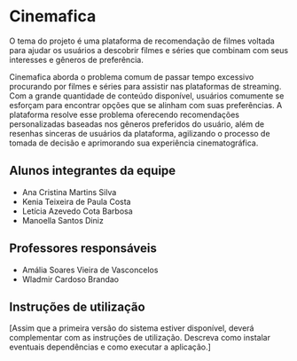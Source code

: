 # Cinemafica

  O tema do projeto é uma plataforma de recomendação de filmes voltada para ajudar os usuários a descobrir filmes e séries que combinam com seus interesses e gêneros de preferência.

  Cinemafica aborda o problema comum de passar tempo excessivo procurando por filmes e séries para assistir nas plataformas de streaming. Com a grande quantidade de conteúdo disponível, usuários comumente se esforçam para encontrar opções que se alinham com suas preferências. A plataforma resolve esse problema oferecendo recomendações personalizadas baseadas nos gêneros preferidos do usuário, além de resenhas sinceras de usuários da plataforma, agilizando o processo de tomada de decisão e aprimorando sua experiência cinematográfica.




## Alunos integrantes da equipe

* Ana Cristina Martins Silva
* Kenia Teixeira de Paula Costa
* Letícia Azevedo Cota Barbosa
* Manoella Santos Diniz

## Professores responsáveis

* Amália Soares Vieira de Vasconcelos
* Wladmir Cardoso Brandao

## Instruções de utilização

[Assim que a primeira versão do sistema estiver disponível, deverá complementar com as instruções de utilização. Descreva como instalar eventuais dependências e como executar a aplicação.]
